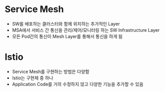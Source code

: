# Service Mesh
- SW를 배포하는 클러스터와 함께 위치하는 추가적인 Layer
- MSA에서 서비스 간 통신을 관리/제어/모니터링 하는 SW Infrastructure Layer
- 모든 Pod간의 통신이 Mesh Layer를 통해서 통신을 하게 됨
# Istio
- Service Mesh를 구현하는 방법은 다양함
- Istio는 구현체 중 하나
- Application Code를 거의 수정하지 않고 다양한 기능을 추가할 수 있음